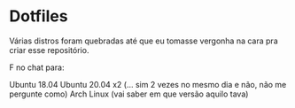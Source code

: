 # Dotfiles

Várias distros foram quebradas até que eu tomasse vergonha na cara pra criar esse repositório.

F no chat para:

Ubuntu 18.04
Ubuntu 20.04 x2 (... sim 2 vezes no mesmo dia e não, não me pergunte como)
Arch Linux (vai saber em que versão aquilo tava)
